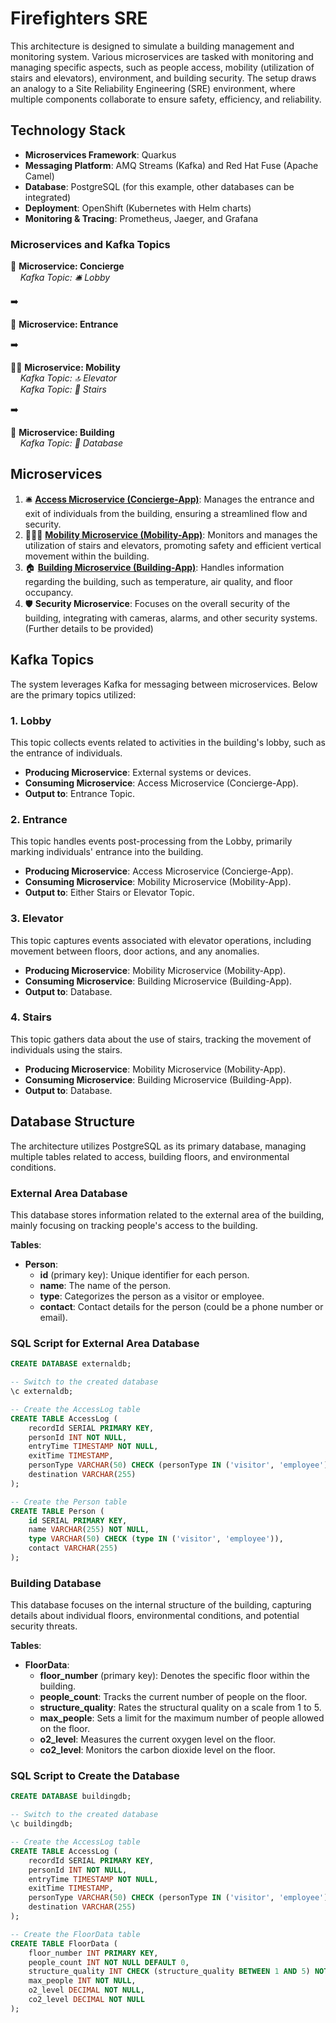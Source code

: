# Firefighters SRE

This architecture is designed to simulate a building management and monitoring system. Various microservices are tasked with monitoring and managing specific aspects, such as people access, mobility (utilization of stairs and elevators), environment, and building security. The setup draws an analogy to a Site Reliability Engineering (SRE) environment, where multiple components collaborate to ensure safety, efficiency, and reliability.

## Technology Stack

- **Microservices Framework**: Quarkus
- **Messaging Platform**: AMQ Streams (Kafka) and Red Hat Fuse (Apache Camel)
- **Database**: PostgreSQL (for this example, other databases can be integrated)
- **Deployment**: OpenShift (Kubernetes with Helm charts)
- **Monitoring & Tracing**: Prometheus, Jaeger, and Grafana

### Microservices and Kafka Topics

🚪 **Microservice: Concierge**  
&nbsp;&nbsp;&nbsp;&nbsp;_Kafka Topic: 🛎️ Lobby_  

➡️ 

👣 **Microservice: Entrance**

➡️ 

🚶‍♂️ **Microservice: Mobility**  
&nbsp;&nbsp;&nbsp;&nbsp;_Kafka Topic: 🔝 Elevator_  
&nbsp;&nbsp;&nbsp;&nbsp;_Kafka Topic: 📶 Stairs_

➡️ 

🏢 **Microservice: Building**  
&nbsp;&nbsp;&nbsp;&nbsp;_Kafka Topic: 💽 Database_

## Microservices

1. 🛎️ [**Access Microservice (Concierge-App)**](https://github.com/firefighters-sre/concierge-app): Manages the entrance and exit of individuals from the building, ensuring a streamlined flow and security.
2. 🚶‍♂️🔝 [**Mobility Microservice (Mobility-App)**](https://github.com/firefighters-sre/mobility-app): Monitors and manages the utilization of stairs and elevators, promoting safety and efficient vertical movement within the building.
3. 🏠 [**Building Microservice (Building-App)**](https://github.com/firefighters-sre/building-app): Handles information regarding the building, such as temperature, air quality, and floor occupancy. 
4. 🛡️ **Security Microservice**: Focuses on the overall security of the building, integrating with cameras, alarms, and other security systems. (Further details to be provided)

## Kafka Topics

The system leverages Kafka for messaging between microservices. Below are the primary topics utilized:

### 1. Lobby

This topic collects events related to activities in the building's lobby, such as the entrance of individuals.

- **Producing Microservice**: External systems or devices.
- **Consuming Microservice**: Access Microservice (Concierge-App).
- **Output to**: Entrance Topic.

### 2. Entrance

This topic handles events post-processing from the Lobby, primarily marking individuals' entrance into the building.

- **Producing Microservice**: Access Microservice (Concierge-App).
- **Consuming Microservice**: Mobility Microservice (Mobility-App).
- **Output to**: Either Stairs or Elevator Topic.

### 3. Elevator

This topic captures events associated with elevator operations, including movement between floors, door actions, and any anomalies.

- **Producing Microservice**: Mobility Microservice (Mobility-App).
- **Consuming Microservice**: Building Microservice (Building-App).
- **Output to**: Database.

### 4. Stairs

This topic gathers data about the use of stairs, tracking the movement of individuals using the stairs.

- **Producing Microservice**: Mobility Microservice (Mobility-App).
- **Consuming Microservice**: Building Microservice (Building-App).
- **Output to**: Database.

## Database Structure

The architecture utilizes PostgreSQL as its primary database, managing multiple tables related to access, building floors, and environmental conditions.

### External Area Database

This database stores information related to the external area of the building, mainly focusing on tracking people's access to the building.

**Tables**:

- **Person**:
  - **id** (primary key): Unique identifier for each person.
  - **name**: The name of the person.
  - **type**: Categorizes the person as a visitor or employee.
  - **contact**: Contact details for the person (could be a phone number or email).

### SQL Script for External Area Database

```sql
CREATE DATABASE externaldb;

-- Switch to the created database
\c externaldb;

-- Create the AccessLog table
CREATE TABLE AccessLog (
    recordId SERIAL PRIMARY KEY,
    personId INT NOT NULL,
    entryTime TIMESTAMP NOT NULL,
    exitTime TIMESTAMP,
    personType VARCHAR(50) CHECK (personType IN ('visitor', 'employee')),
    destination VARCHAR(255)
);

-- Create the Person table
CREATE TABLE Person (
    id SERIAL PRIMARY KEY,
    name VARCHAR(255) NOT NULL,
    type VARCHAR(50) CHECK (type IN ('visitor', 'employee')),
    contact VARCHAR(255)
);
```

### Building Database

This database focuses on the internal structure of the building, capturing details about individual floors, environmental conditions, and potential security threats.

**Tables**:

- **FloorData**:
  - **floor_number** (primary key): Denotes the specific floor within the building.
  - **people_count**: Tracks the current number of people on the floor.
  - **structure_quality**: Rates the structural quality on a scale from 1 to 5.
  - **max_people**: Sets a limit for the maximum number of people allowed on the floor.
  - **o2_level**: Measures the current oxygen level on the floor.
  - **co2_level**: Monitors the carbon dioxide level on the floor.

### SQL Script to Create the Database

```sql
CREATE DATABASE buildingdb;

-- Switch to the created database
\c buildingdb;

-- Create the AccessLog table
CREATE TABLE AccessLog (
    recordId SERIAL PRIMARY KEY,
    personId INT NOT NULL,
    entryTime TIMESTAMP NOT NULL,
    exitTime TIMESTAMP,
    personType VARCHAR(50) CHECK (personType IN ('visitor', 'employee')),
    destination VARCHAR(255)
);

-- Create the FloorData table
CREATE TABLE FloorData (
    floor_number INT PRIMARY KEY,
    people_count INT NOT NULL DEFAULT 0,
    structure_quality INT CHECK (structure_quality BETWEEN 1 AND 5) NOT NULL,
    max_people INT NOT NULL,
    o2_level DECIMAL NOT NULL,
    co2_level DECIMAL NOT NULL
);
```
